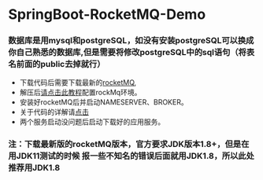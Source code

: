 # SpringBoot-RocketMQ-Demo
### 数据库是用mysql和postgreSQL，如没有安装postgreSQL可以换成你自己熟悉的数据库,但是需要将修改postgreSQL中的sql语句（将表名前面的public去掉就行）
*  下载代码后需要下载最新的[rocketMQ](https://www.apache.org/dyn/closer.cgi?path=rocketmq/4.5.2/rocketmq-all-4.5.2-bin-release.zip),
*  解压后[请点击此教程](https://www.jianshu.com/p/4a275e779afa)配置rockMq环境。
*  安装好rocketMQ后并启动NAMESERVER、BROKER。
* 关于代码的详解请[点击](https://blog.csdn.net/HACKERRONGGE/article/details/101351096)
*  两个服务启动没问题后启动下载好的应用服务。
### 注：下载最新版的rocketMQ版本，官方要求JDK版本1.8+，但是在用JDK11测试的时候 报一些不知名的错误后面就用JDK1.8，所以此处推荐用JDK1.8
